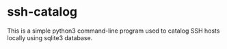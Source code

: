 # ssh-catalog
This is a simple python3 command-line program used to catalog SSH hosts locally using sqlite3 database.

